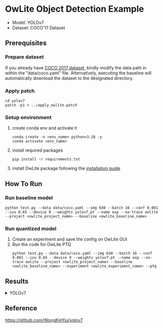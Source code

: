 # OwLite Object Detection Example 
- Model: YOLOv7
- Dataset: COCO'17 Dataset

## Prerequisites

### Prepare dataset
If you already have [COCO 2017 dataset](http://cocodataset.org), kindly modify the data path in within the "data/coco.yaml" file. Alternatively, executing the baseline will automatically download the dataset to the designated directory.

### Apply patch
```
cd yolov7
patch -p1 < ../apply_owlite.patch
```

### Setup environment
1. create conda env and activate it
    ```
    conda create -n <env_name> python=3.10 -y
    conda activate <env_name>
    ```
2. install required packages
    ```
    pip install -r requirements.txt
    ```
3. install OwLite package following the [installation guide](https://squeezebits.gitbook.io/owlite/user-guide/getting-started/install)

## How To Run

### Run baseline model
```
python test.py --data data/coco.yaml --img 640 --batch 16 --conf 0.001 --iou 0.65 --device 0 --weights yolov7.pt --name exp --no-trace owlite --project <owlite_project_name> --baseline <owlite_baseline_name>
```

### Run quantized model
1. Create an experiment and save the config on OwLite GUI
2. Run the code for OwLite PTQ 
    ```
    python test.py --data data/coco.yaml --img 640 --batch 16 --conf 0.001 --iou 0.65 --device 0 --weights yolov7.pt --name exp --no-trace owlite --project <owlite_project_name> --baseline <owlite_baseline_name> --experiment <owlite_experiment_name> --ptq
    ```

## Results

<details>
<summary>YOLOv7</summary>

### Configuration

#### Quantization Configuration

- Apply OwLite Recommended Config with the following calibration method
  - PTQ calibration: MSE
    
### Accuracy and Latency Results
TensorRT Evaluation GPU: A6000

| Quantization    | Input Size        | mAP 0.50~0.95 (%) | mAP 0.50 (%) | GPU Latency (ms) | 
| --------------- |:-----------------:|:-----------------:|:------------:|:----------------:|
| FP16 TensorRT   | (16, 3, 640, 640) | 50.9              | 69.4         | 27.38            |
| OwLite INT8 PTQ | (16, 3, 640, 640) | 50.6              | 69.2         | 14.36            |
| INT8 TensorRT   | (16, 3, 640, 640) | 38.9              | 59.5         | 15.74            |

- The INT8 TensorRT engine was built by applying FP16 and INT8 flags using [Polygraphy](https://github.com/NVIDIA/TensorRT/tree/main/tools/Polygraphy), as further explained in [TRT Developer Guide](https://docs.nvidia.com/deeplearning/tensorrt/developer-guide).
</details>

## Reference
https://github.com/WongKinYiu/yolov7
